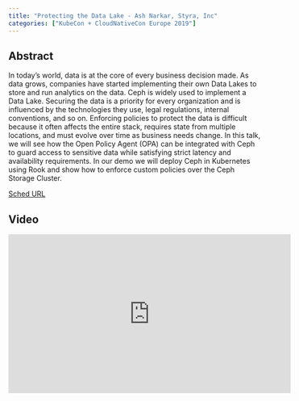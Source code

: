 ```yaml
---
title: "Protecting the Data Lake - Ash Narkar, Styra, Inc"
categories: ["KubeCon + CloudNativeCon Europe 2019"]
---
```


## Abstract

In today’s world, data is at the core of every business decision made. As data grows, companies have started implementing their own Data Lakes to store and run analytics on the data. Ceph is widely used to implement a Data Lake.  Securing the data is a priority for every organization and is influenced by the technologies they use, legal regulations, internal conventions, and so on. Enforcing policies to protect the data is difficult because it often affects the entire stack, requires state from multiple locations, and must evolve over time as business needs change.  In this talk, we will see how the Open Policy Agent (OPA) can be integrated with Ceph to guard access to sensitive data while satisfying strict latency and availability requirements.  In our demo we will deploy Ceph in Kubernetes using Rook and show how to enforce custom policies over the Ceph Storage Cluster.

[Sched URL](https://kccnceu19.sched.com/event/7206d5d6450175157ee7c4ff5edd0d95)

## Video

<iframe width='560' height='315' src='https://www.youtube.com/embed/9m4FymEvOqM' frameborder='0' allow='accelerometer; autoplay; encrypted-media; gyroscope; picture-in-picture' allowfullscreen></iframe>
